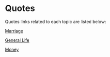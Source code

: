 # Quotes

Quotes links related to each topic are listed below:

[Marriage](marriage.md)

[General Life](general-life.md)

[Money](money.md)





&#x20;
